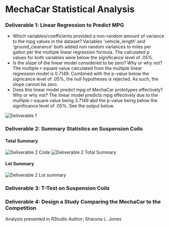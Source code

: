 # MechaCar Statistical Analysis


### Deliverable 1: Linear Regression to Predict MPG 
- Which variables/coefficients provided a non-random amount of variance to the mpg values in the dataset?
Variables 'vehicle_length' and 'ground_clearance' both added non random variances to miles per gallon per the multiple linear regression formula.  The calculated p values for both variables were below the significance level of .05%.
- Is the slope of the linear model considered to be zero? Why or why not?
The multiple r-square value calculated from the multiple linear regression model is 0.7149.  Combined with the p-value below the signicance level of .05%, the null hypotheses is rejected.  As such, the slope cannot be zero. 
- Does this linear model predict mpg of MechaCar prototypes effectively? Why or why not?
The linear model predicts mpg effectively due to the multiple r-square value being 3.7149 abd the p-value being below the significance level of .05%.  See the output below. 

![Deliverable 1](https://user-images.githubusercontent.com/87907584/143512178-e4c7a0f8-6e5b-480a-8fdb-c2df00d770b2.PNG)

### Deliverable 2: Summary Statistics on Suspension Coils


#### Total Summary

![Deliverable 2 Code](https://user-images.githubusercontent.com/87907584/143517241-b42fee46-b7b1-40de-90cd-0c5bea809d3c.PNG)
![Deliverable 2 Total Summary](https://user-images.githubusercontent.com/87907584/143517249-d732a2e7-266e-473a-9164-925cc8b48b66.PNG)

#### Lot Summary

![Deliverable 2 Lot summary](https://user-images.githubusercontent.com/87907584/143517222-88c87dea-ef30-4814-8f62-213ecd750709.PNG)

### Deliverable 3: T-Test on Suspension Coils

### Deliverable 4: Design a Study Comparing the MechaCar to the Competition




Analysis presented in RStudio 
Author; Sharona L. Jones 
